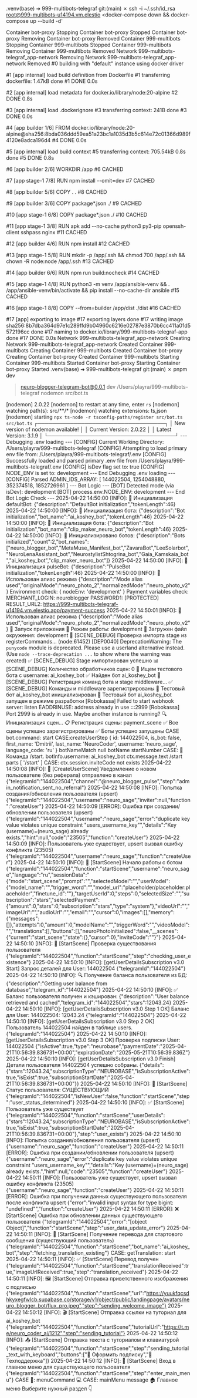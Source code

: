 .venv(base) ➜  999-multibots-telegraf git:(main) ✗ ssh -i ~/.ssh/id_rsa root@999-multibots-u14194.vm.elestio
<docker-compose down && docker-compose up --build -d'

 Container bot-proxy  Stopping
 Container bot-proxy  Stopped
 Container bot-proxy  Removing
 Container bot-proxy  Removed
 Container 999-multibots  Stopping
 Container 999-multibots  Stopped
 Container 999-multibots  Removing
 Container 999-multibots  Removed
 Network 999-multibots-telegraf_app-network  Removing
 Network 999-multibots-telegraf_app-network  Removed
#0 building with "default" instance using docker driver

#1 [app internal] load build definition from Dockerfile
#1 transferring dockerfile: 1.47kB done
#1 DONE 0.0s

#2 [app internal] load metadata for docker.io/library/node:20-alpine
#2 DONE 0.8s

#3 [app internal] load .dockerignore
#3 transferring context: 241B done
#3 DONE 0.0s

#4 [app builder 1/6] FROM docker.io/library/node:20-alpine@sha256:8bda036ddd59ea51a23bc1a1035d3b5c614e72c01366d989f4120e8adca196d4
#4 DONE 0.0s

#5 [app internal] load build context
#5 transferring context: 705.54kB 0.8s done
#5 DONE 0.8s

#6 [app builder 2/6] WORKDIR /app
#6 CACHED

#7 [app stage-1 7/8] RUN npm install --omit=dev
#7 CACHED

#8 [app builder 5/6] COPY . .
#8 CACHED

#9 [app builder 3/6] COPY package*.json ./
#9 CACHED

#10 [app stage-1 6/8] COPY package*.json ./
#10 CACHED

#11 [app stage-1 3/8] RUN apk add --no-cache     python3     py3-pip     openssh-client     sshpass     nginx
#11 CACHED

#12 [app builder 4/6] RUN npm install
#12 CACHED

#13 [app stage-1 5/8] RUN mkdir -p /app/.ssh && chmod 700 /app/.ssh && chown -R node:node /app/.ssh
#13 CACHED

#14 [app builder 6/6] RUN npm run build:nocheck
#14 CACHED

#15 [app stage-1 4/8] RUN python3 -m venv /app/ansible-venv     && . /app/ansible-venv/bin/activate     && pip install --no-cache-dir ansible
#15 CACHED

#16 [app stage-1 8/8] COPY --from=builder /app/dist ./dist
#16 CACHED

#17 [app] exporting to image
#17 exporting layers done
#17 writing image sha256:8b7dba364d97e1c289ffd9b04960c6216e02787e3870b6cc411a01d5572196cc done
#17 naming to docker.io/library/999-multibots-telegraf-app done
#17 DONE 0.0s
 Network 999-multibots-telegraf_app-network  Creating
 Network 999-multibots-telegraf_app-network  Created
 Container 999-multibots  Creating
 Container 999-multibots  Created
 Container bot-proxy  Creating
 Container bot-proxy  Created
 Container 999-multibots  Starting
 Container 999-multibots  Started
 Container bot-proxy  Starting
 Container bot-proxy  Started
.venv(base) ➜  999-multibots-telegraf git:(main) ✗ pnpm dev


> neuro-blogger-telegram-bot@0.0.1 dev /Users/playra/999-multibots-telegraf
> nodemon src/bot.ts

[nodemon] 2.0.22
[nodemon] to restart at any time, enter `rs`
[nodemon] watching path(s): src/**/*
[nodemon] watching extensions: ts,json
[nodemon] starting `npx ts-node -r tsconfig-paths/register src/bot.ts src/bot.ts`
┌───────────────────────────────────┐
│ New version of nodemon available! │
│ Current Version: 2.0.22           │
│ Latest Version: 3.1.9             │
└───────────────────────────────────┘
--- Debugging .env loading --- 
[CONFIG] Current Working Directory: /Users/playra/999-multibots-telegraf
[CONFIG] Attempting to load primary env file from: /Users/playra/999-multibots-telegraf/.env
[CONFIG] Successfully loaded and parsed primary .env file from /Users/playra/999-multibots-telegraf/.env
[CONFIG] isDev flag set to: true
[CONFIG] NODE_ENV is set to: development
--- End Debugging .env loading --- 
[CONFIG] Parsed ADMIN_IDS_ARRAY: [ 144022504, 1254048880, 352374518, 1852726961 ]
--- Bot Logic ---
[BOT] Detected mode (via isDev): development
[BOT] process.env.NODE_ENV: development
--- End Bot Logic Check ---
2025-04-22 14:50:00 [INFO]: 🤖 Инициализация defaultBot: {"description":"DefaultBot initialization","tokenLength":46}
2025-04-22 14:50:00 [INFO]: 🤖 Инициализация бота: {"description":"Bot initialization","bot_name":"ai_koshey_bot","tokenLength":46}
2025-04-22 14:50:00 [INFO]: 🤖 Инициализация бота: {"description":"Bot initialization","bot_name":"clip_maker_neuro_bot","tokenLength":46}
2025-04-22 14:50:00 [INFO]: 🌟 Инициализировано ботов: {"description":"Bots initialized","count":2,"bot_names":["neuro_blogger_bot","MetaMuse_Manifest_bot","ZavaraBot","LeeSolarbot","NeuroLenaAssistant_bot","NeurostylistShtogrina_bot","Gaia_Kamskaia_bot","ai_koshey_bot","clip_maker_neuro_bot"]}
2025-04-22 14:50:00 [INFO]: 🤖 Инициализация pulseBot: {"description":"PulseBot initialization","tokenLength":46}
2025-04-22 14:50:00 [INFO]: 🔄 Использован алиас режима {"description":"Mode alias used","originalMode":"neuro_photo_2","normalizedMode":"neuro_photo_v2"}
Environment check: { nodeEnv: 'development' }
Payment variables check:
MERCHANT_LOGIN: neuroblogger
PASSWORD1: [PROTECTED]
RESULT_URL2: https://999-multibots-telegraf-u14194.vm.elestio.app/payment-success
2025-04-22 14:50:01 [INFO]: 🔄 Использован алиас режима {"description":"Mode alias used","originalMode":"neuro_photo_2","normalizedMode":"neuro_photo_v2"}
🏁 Запуск приложения
🔧 Режим работы: development
📝 Загружен файл окружения: development
🔄 [SCENE_DEBUG] Проверка импорта stage из registerCommands...
(node:61452) [DEP0040] DeprecationWarning: The `punycode` module is deprecated. Please use a userland alternative instead.
(Use `node --trace-deprecation ...` to show where the warning was created)
✅ [SCENE_DEBUG] Stage импортирован успешно
📊 [SCENE_DEBUG] Количество обработчиков сцен: 0
🔧 Ищем тестового бота с username: ai_koshey_bot
✅ Найден бот ai_koshey_bot
🔄 [SCENE_DEBUG] Регистрация команд бота и stage middleware...
✅ [SCENE_DEBUG] Команды и middleware зарегистрированы
🤖 Тестовый бот ai_koshey_bot инициализирован
🚀 Тестовый бот ai_koshey_bot запущен в режиме разработки
[Robokassa] Failed to start webhook server: listen EADDRINUSE: address already in use :::2999
[Robokassa] Port 2999 is already in use. Maybe another instance is running?
🔍 Инициализация сцен...
📋 Регистрация сцены: payment_scene
✅ Все сцены успешно зарегистрированы
✅ Боты успешно запущены
CASE bot.command: start
CASE:createUserStep {
  id: 144022504,
  is_bot: false,
  first_name: 'Dmitrii',
  last_name: 'NeuroСoder',
  username: 'neuro_sage',
  language_code: 'ru'
}
botNameMatch null
botName 
startNumber 
CASE: 🔄 Команда /start. botInfo.username: ai_koshey_bot
ctx.message.text /start
parts [ '/start' ]
CASE: ctx.session.inviteCode not exists
2025-04-22 14:50:08 [INFO]: 📢 [CreateUserScene] Уведомление о новом пользователе (без реферала) отправлено в канал {"telegramId":"144022504","channel":"@neuro_blogger_pulse","step":"admin_notification_sent_no_referral"}
2025-04-22 14:50:08 [INFO]: Попытка создания/обновления пользователя (upsert) {"telegramId":"144022504","username":"neuro_sage","inviter":null,"function":"createUser"}
2025-04-22 14:50:09 [ERROR]: Ошибка при создании/обновлении пользователя (upsert) {"telegramId":"144022504","username":"neuro_sage","error":"duplicate key value violates unique constraint \"users_username_key\"","details":"Key (username)=(neuro_sage) already exists.","hint":null,"code":"23505","function":"createUser"}
2025-04-22 14:50:09 [INFO]: Пользователь уже существует, upsert вызвал ошибку конфликта (23505) {"telegramId":"144022504","username":"neuro_sage","function":"createUser"}
2025-04-22 14:50:10 [INFO]: 🚀 [StartScene] Начало работы с ботом {"telegramId":"144022504","function":"startScene","username":"neuro_sage","language":"ru","sessionData":"{\"mode\":\"start_scene\",\"prompt\":\"\",\"selectedModel\":\"\",\"userModel\":{\"model_name\":\"\",\"trigger_word\":\"\",\"model_url\":\"placeholder/placeholder:placeholder\",\"finetune_id\":\"\"},\"targetUserId\":0,\"steps\":0,\"selectedSize\":\"\",\"subscription\":\"stars\",\"selectedPayment\":{\"amount\":0,\"stars\":0,\"subscription\":\"stars\",\"type\":\"system\"},\"videoUrl\":\"\",\"imageUrl\":\"\",\"audioUrl\":\"\",\"email\":\"\",\"cursor\":0,\"images\":[],\"memory\":{\"messages\":[]},\"attempts\":0,\"amount\":0,\"modelName\":\"\",\"triggerWord\":\"\",\"videoModel\":\"\",\"translations\":[],\"buttons\":[],\"neuroPhotoInitialized\":false,\"__scenes\":{\"current\":\"start_scene\",\"state\":{},\"cursor\":0},\"inviteCode\":\"\"}"}
2025-04-22 14:50:10 [INFO]: 👤 [StartScene] Проверка существования пользователя {"telegramId":"144022504","function":"startScene","step":"checking_user_existence"}
2025-04-22 14:50:10 [INFO]: [getUserDetailsSubscription v3.0 Start] Запрос деталей для User: 144022504 {"telegramId":"144022504"}
2025-04-22 14:50:10 [INFO]: 🔍 Получение баланса пользователя из БД: {"description":"Getting user balance from database","telegram_id":"144022504"}
2025-04-22 14:50:10 [INFO]: ✅ Баланс пользователя получен и кэширован: {"description":"User balance retrieved and cached","telegram_id":"144022504","stars":12043.24}
2025-04-22 14:50:10 [INFO]: [getUserDetailsSubscription v3.0 Step 1 OK] Баланс для User: 144022504: 12043.24 {"telegramId":"144022504"}
2025-04-22 14:50:10 [INFO]: [getUserDetailsSubscription v3.0 Step 2 OK] Пользователь 144022504 найден в таблице users. {"telegramId":"144022504"}
2025-04-22 14:50:10 [INFO]: [getUserDetailsSubscription v3.0 Step 3 OK] Проверка подписки User: 144022504 {"isActive":true,"type":"neurobase","paymentDate":"2025-04-21T10:56:39.836731+00:00","expirationDate":"2025-05-21T10:56:39.836Z"}
2025-04-22 14:50:10 [INFO]: [getUserDetailsSubscription v3.0 Finish] Детали пользователя 144022504 успешно собраны. {"details":{"stars":12043.24,"subscriptionType":"NEUROBASE","isSubscriptionActive":true,"isExist":true,"subscriptionStartDate":"2025-04-21T10:56:39.836731+00:00"}}
2025-04-22 14:50:10 [INFO]: 🚩 [StartScene] Статус пользователя: СУЩЕСТВУЮЩИЙ {"telegramId":"144022504","isNewUser":false,"function":"startScene","step":"user_status_determined"}
2025-04-22 14:50:10 [INFO]: ✅ [StartScene] Пользователь уже существует {"telegramId":"144022504","function":"startScene","userDetails":{"stars":12043.24,"subscriptionType":"NEUROBASE","isSubscriptionActive":true,"isExist":true,"subscriptionStartDate":"2025-04-21T10:56:39.836731+00:00"},"step":"user_exists"}
2025-04-22 14:50:10 [INFO]: Попытка создания/обновления пользователя (upsert) {"username":"neuro_sage","function":"createUser"}
2025-04-22 14:50:11 [ERROR]: Ошибка при создании/обновлении пользователя (upsert) {"username":"neuro_sage","error":"duplicate key value violates unique constraint \"users_username_key\"","details":"Key (username)=(neuro_sage) already exists.","hint":null,"code":"23505","function":"createUser"}
2025-04-22 14:50:11 [INFO]: Пользователь уже существует, upsert вызвал ошибку конфликта (23505) {"username":"neuro_sage","function":"createUser"}
2025-04-22 14:50:11 [ERROR]: Ошибка при получении данных существующего пользователя после конфликта upsert {"error":"invalid input syntax for type bigint: \"undefined\"","function":"createUser"}
2025-04-22 14:50:11 [ERROR]: ❌ [StartScene] Ошибка при обновлении данных существующего пользователя {"telegramId":"144022504","error":"[object Object]","function":"startScene","step":"user_data_update_error"}
2025-04-22 14:50:11 [INFO]: 📡 [StartScene] Получение перевода для стартового сообщения (существующий пользователь) {"telegramId":"144022504","function":"startScene","bot_name":"ai_koshey_bot","step":"fetching_translation_existing"}
CASE: getTranslation: start
2025-04-22 14:50:11 [INFO]: ✅ [StartScene] Перевод получен {"telegramId":"144022504","function":"startScene","translationReceived":true,"imageUrlReceived":true,"step":"translation_received"}
2025-04-22 14:50:11 [INFO]: 🖼️ [StartScene] Отправка приветственного изображения с подписью {"telegramId":"144022504","function":"startScene","url":"https://yuukfqcsdhkyxegfwlcb.supabase.co/storage/v1/object/public/landingpage/avatars/neuro_blogger_bot/flux_pro.jpeg","step":"sending_welcome_image"}
2025-04-22 14:50:12 [INFO]: 🎬 [StartScene] Отправка ссылки на туториал для ai_koshey_bot {"telegramId":"144022504","function":"startScene","tutorialUrl":"https://t.me/neuro_coder_ai/1212","step":"sending_tutorial"}
2025-04-22 14:50:12 [INFO]: 📤 [StartScene] Отправка текста с туториалом и клавиатурой {"telegramId":"144022504","function":"startScene","step":"sending_tutorial_text_with_keyboard","buttons":["💫 Оформить подписку","💬 Техподдержка"]}
2025-04-22 14:50:12 [INFO]: 🚪 [StartScene] Вход в главное меню для существующего пользователя {"telegramId":"144022504","function":"startScene","step":"enter_main_menu"}
CASE 📲: menuCommand
💻 CASE: mainMenu
message 🏠 Главное меню
Выберите нужный раздел 👇
